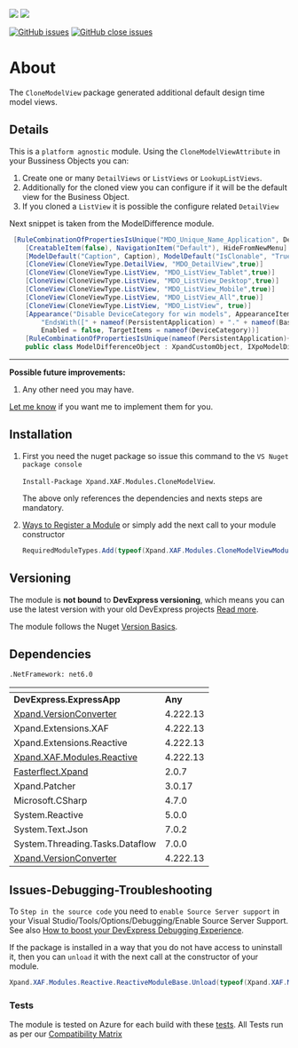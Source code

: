 ![](http://185-229-225-45.cloud-xip.com/nuget/v/Xpand.XAF.Modules.CloneModelView.svg?&style=flat) ![](http://185-229-225-45.cloud-xip.com/nuget/dt/Xpand.XAF.Modules.CloneModelView.svg?&style=flat)

[![GitHub issues](http://185-229-225-45.cloud-xip.com/github/issues/eXpandFramework/expand/CloneModelView.svg)](https://github.com/eXpandFramework/eXpand/issues?utf8=%E2%9C%93&q=is%3Aissue+is%3Aopen+sort%3Aupdated-desc+label%3AReactive.XAF+label%3ACloneModelView) [![GitHub close issues](http://185-229-225-45.cloud-xip.com/github/issues-closed/eXpandFramework/eXpand/CloneModelView.svg)](https://github.com/eXpandFramework/eXpand/issues?utf8=%E2%9C%93&q=is%3Aissue+is%3Aclosed+sort%3Aupdated-desc+label%3AReactive.XAF+label%3ACloneModelView)
# About

The `CloneModelView` package generated additional default design time model views.

## Details
This is a `platform agnostic` module. Using the `CloneModelViewAttribute` in your Bussiness Objects you can:

1. Create one or many `DetailViews` or `ListViews` or `LookupListViews`.
2. Additionally for the cloned view you can configure if it will be the default view for the Business Object.
3. If you cloned a `ListView` it is possible the configure related `DetailView`

<twitter>

Next snippet is taken from the ModelDifference module.

```cs
 [RuleCombinationOfPropertiesIsUnique("MDO_Unique_Name_Application", DefaultContexts.Save, nameof(Name)+"," +nameof(PersistentApplication)+","+nameof(DeviceCategory))]
    [CreatableItem(false), NavigationItem("Default"), HideFromNewMenu]
    [ModelDefault("Caption", Caption), ModelDefault("IsClonable", "True"), VisibleInReports(false)]
    [CloneView(CloneViewType.DetailView, "MDO_DetailView",true)]
    [CloneView(CloneViewType.ListView, "MDO_ListView_Tablet",true)]
    [CloneView(CloneViewType.ListView, "MDO_ListView_Desktop",true)]
    [CloneView(CloneViewType.ListView, "MDO_ListView_Mobile",true)]
    [CloneView(CloneViewType.ListView, "MDO_ListView_All",true)]
    [CloneView(CloneViewType.ListView, "MDO_ListView", true)]
    [Appearance("Disable DeviceCategory for win models", AppearanceItemType.ViewItem,
        "EndsWith([" + nameof(PersistentApplication) + "." + nameof(BaseObjects.PersistentApplication.ExecutableName) +"], '.exe')", 
        Enabled = false, TargetItems = nameof(DeviceCategory))]
    [RuleCombinationOfPropertiesIsUnique(nameof(PersistentApplication)+","+nameof(DifferenceType)+","+nameof(CombineOrder))]
    public class ModelDifferenceObject : XpandCustomObject, IXpoModelDifference {

```

</twitter>

--- 

**Possible future improvements:**

1. Any other need you may have.

[Let me know](https://github.com/sponsors/apobekiaris) if you want me to implement them for you.

## Installation 
1. First you need the nuget package so issue this command to the `VS Nuget package console` 

   `Install-Package Xpand.XAF.Modules.CloneModelView`.

    The above only references the dependencies and nexts steps are mandatory.

2. [Ways to Register a Module](https://documentation.devexpress.com/eXpressAppFramework/118047/Concepts/Application-Solution-Components/Ways-to-Register-a-Module)
or simply add the next call to your module constructor
    ```cs
    RequiredModuleTypes.Add(typeof(Xpand.XAF.Modules.CloneModelViewModule));
    ```
## Versioning
The module is **not bound** to **DevExpress versioning**, which means you can use the latest version with your old DevExpress projects [Read more](https://github.com/eXpandFramework/XAF/tree/master/tools/Xpand.VersionConverter).

The module follows the Nuget [Version Basics](https://docs.microsoft.com/en-us/nuget/reference/package-versioning#version-basics).
## Dependencies
`.NetFramework: net6.0`

|<!-- -->|<!-- -->
|----|----
|**DevExpress.ExpressApp**|**Any**
|[Xpand.VersionConverter](https://github.com/eXpandFramework/Reactive.XAF/tree/master/tools/Xpand.VersionConverter)|4.222.13
 |Xpand.Extensions.XAF|4.222.13
 |Xpand.Extensions.Reactive|4.222.13
 |[Xpand.XAF.Modules.Reactive](https://github.com/eXpandFramework/Reactive.XAF/tree/master/src/Modules/Xpand.XAF.Modules.Reactive)|4.222.13
 |[Fasterflect.Xpand](https://github.com/eXpandFramework/Fasterflect)|2.0.7
 |Xpand.Patcher|3.0.17
 |Microsoft.CSharp|4.7.0
 |System.Reactive|5.0.0
 |System.Text.Json|7.0.2
 |System.Threading.Tasks.Dataflow|7.0.0
 |[Xpand.VersionConverter](https://github.com/eXpandFramework/Reactive.XAF/tree/master/tools/Xpand.VersionConverter)|4.222.13

## Issues-Debugging-Troubleshooting

To `Step in the source code` you need to `enable Source Server support` in your Visual Studio/Tools/Options/Debugging/Enable Source Server Support. See also [How to boost your DevExpress Debugging Experience](https://github.com/eXpandFramework/DevExpress.XAF/wiki/How-to-boost-your-DevExpress-Debugging-Experience#1-index-the-symbols-to-your-custom-devexpresss-installation-location).

If the package is installed in a way that you do not have access to uninstall it, then you can `unload` it with the next call at the constructor of your module.
```cs
Xpand.XAF.Modules.Reactive.ReactiveModuleBase.Unload(typeof(Xpand.XAF.Modules.CloneModelView.CloneModelViewModule))
```


### Tests

The module is tested on Azure for each build with these [tests](https://github.com/eXpandFramework/Packages/tree/master/src/Tests/Xpand.XAF.s.CloneModelView.CloneModelView). 
All Tests run as per our [Compatibility Matrix](https://github.com/eXpandFramework/DevExpress.XAF#compatibility-matrix)

